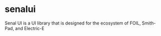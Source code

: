 # senalui


Senal UI is a UI library that is designed for the ecosystem of FOIL, Smith-Pad, and Electric-E